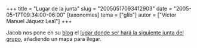 +++
title = "Lugar de la junta"
slug = "20050517093412903"
date = "2005-05-17T09:34:00-06:00"
[taxonomies]
tema = ["glib"]
autor = ["Víctor Manuel Jáquez Leal"]
+++

Jacob nos pone en su [blog](http://jacob.blogsome.com/) el [lugar donde
ser hará la siguiente junta del
grupo](http://jacob.blogsome.com/2005/05/17/proxima-reunion-del-glib/),
añadiendo un mapa para llegar.

